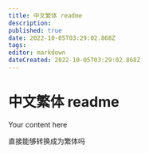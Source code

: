 ```yaml
---
title: 中文繁体 readme
description: 
published: true
date: 2022-10-05T03:29:02.868Z
tags: 
editor: markdown
dateCreated: 2022-10-05T03:29:02.868Z
---
```


# 中文繁体 readme
Your content here


直接能够转换成为繁体吗 

